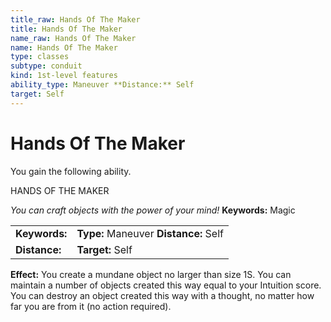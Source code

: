```yaml
---
title_raw: Hands Of The Maker
title: Hands Of The Maker
name_raw: Hands Of The Maker
name: Hands Of The Maker
type: classes
subtype: conduit
kind: 1st-level features
ability_type: Maneuver **Distance:** Self
target: Self
---
```


# Hands Of The Maker

You gain the following ability.

HANDS OF THE MAKER

*You can craft objects with the power of your mind!* **Keywords:** Magic

|               |                                       |
| :------------ | :------------------------------------ |
| **Keywords:** | **Type:** Maneuver **Distance:** Self |
| **Distance:** | **Target:** Self                      |

**Effect:** You create a mundane object no larger than size 1S. You can maintain a number of objects created this way equal to your Intuition score. You can destroy an object created this way with a thought, no matter how far you are from it (no action required).
